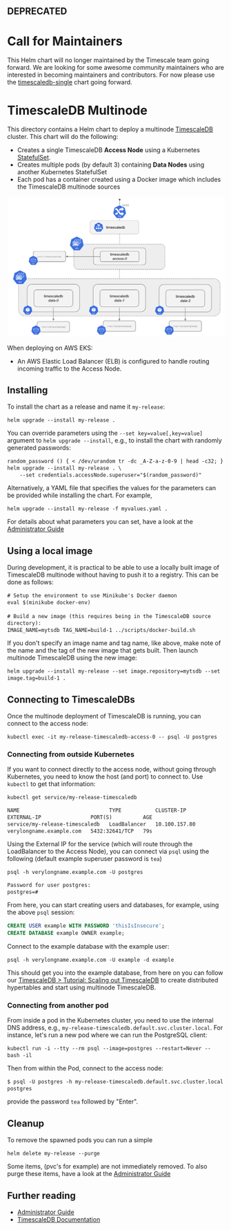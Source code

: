 <!---
This file and its contents are licensed under the Apache License 2.0.
Please see the included NOTICE for copyright information and LICENSE for a copy of the license.
-->
## DEPRECATED
# Call for Maintainers

This Helm chart will no longer maintained by the Timescale team going forward.
We are looking for some awesome community maintainers who are interested in
becoming maintainers and contributors.  For now please use the
[timescaledb-single](https://github.com/timescale/helm-charts/tree/master/charts/timescaledb-single)
chart going forward.

# TimescaleDB Multinode

This directory contains a Helm chart to deploy a multinode [TimescaleDB](https://github.com/timescale/timescaledb/) cluster.
This chart will do the following:

- Creates a single TimescaleDB **Access Node** using a Kubernetes [StatefulSet](https://kubernetes.io/docs/concepts/workloads/controllers/statefulset/).
- Creates multiple pods (by default 3) containing **Data Nodes** using another Kubernetes StatefulSet
- Each pod has a container created using a Docker image which includes the TimescaleDB multinode sources

<img src="./timescaledb-multi.png" width="640" />

When deploying on AWS EKS:
- An AWS Elastic Load Balancer (ELB) is configured to handle routing incoming traffic to the Access Node.

## Installing

To install the chart as a release and name it `my-release`:

```console
helm upgrade --install my-release .
```

You can override parameters using the `--set key=value[,key=value]` argument to `helm upgrade --install`,
e.g., to install the chart with randomly generated passwords:

```console
random_password () { < /dev/urandom tr -dc _A-Z-a-z-0-9 | head -c32; }
helm upgrade --install my-release . \
    --set credentials.accessNode.superuser="$(random_password)"
```

Alternatively, a YAML file that specifies the values for the parameters can be provided while installing the chart. For example,
```console
helm upgrade --install my-release -f myvalues.yaml .
```

For details about what parameters you can set, have a look at the [Administrator Guide](admin-guide.md#configure)

## Using a local image

During development, it is practical to be able to use a locally built image of TimescaleDB multinode without having to push it to a registry. This can be done as follows:

```console
# Setup the environment to use Minikube's Docker daemon
eval $(minikube docker-env)

# Build a new image (this requires being in the TimescaleDB source directory):
IMAGE_NAME=mytsdb TAG_NAME=build-1 ../scripts/docker-build.sh
```
If you don't specify an image name and tag name, like above, make note of the name and the tag of the new image that gets built. Then launch multinode TimescaleDB using the new image:

```console
helm upgrade --install my-release --set image.repository=mytsdb --set image.tag=build-1 .
```

## Connecting to TimescaleDBs

Once the multinode deployment of TimescaleDB is running, you can connect to the access node:

```console
kubectl exec -it my-release-timescaledb-access-0 -- psql -U postgres
```

### Connecting from outside Kubernetes
If you want to connect directly to the access node, without going
through Kubernetes, you need to know the host (and port) to connect
to. Use `kubectl` to get that information:

```console
kubectl get service/my-release-timescaledb
```
```
NAME                             TYPE           CLUSTER-IP      EXTERNAL-IP                PORT(S)          AGE
service/my-release-timescaledb   LoadBalancer   10.100.157.80   verylongname.example.com   5432:32641/TCP   79s
```

Using the External IP for the service (which will route through the
LoadBalancer to the Access Node), you can connect via `psql` using the
following (default example superuser password is `tea`)

```console
psql -h verylongname.example.com -U postgres
```
```
Password for user postgres:
postgres=#
```

From here, you can start creating users and databases, for example, using the above `psql` session:
```sql
CREATE USER example WITH PASSWORD 'thisIsInsecure';
CREATE DATABASE example OWNER example;
```

Connect to the example database with the example user:

```console
psql -h verylongname.example.com -U example -d example
```

This should get you into the example database, from here on you can follow
our [TimescaleDB > Tutorial: Scaling out TimescaleDB](https://docs.timescale.com/clustering/tutorials/clustering)
to create distributed hypertables and start using multinode TimescaleDB.

### Connecting from another pod

From inside a pod in the Kubernetes cluster, you need to use the
internal DNS address, e.g.,
`my-release-timescaledb.default.svc.cluster.local`. For instance,
let's run a new pod where we can run the PostgreSQL client:

```console
kubectl run -i --tty --rm psql --image=postgres --restart=Never -- bash -il
```

Then from within the Pod, connect to the access node:

```console
$ psql -U postgres -h my-release-timescaledb.default.svc.cluster.local postgres
```

provide the password `tea` followed by "Enter".

## Cleanup

To remove the spawned pods you can run a simple
```console
helm delete my-release --purge
```
Some items, (pvc's for example) are not immediately removed.
To also purge these items, have a look at the [Administrator Guide](admin-guide.md#cleanup)

## Further reading

- [Administrator Guide](admin-guide.md)
- [TimescaleDB Documentation](https://docs.timescale.com/clustering/main)
